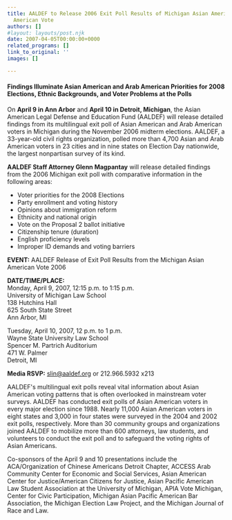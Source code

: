 ```yaml
---
title: AALDEF to Release 2006 Exit Poll Results of Michigan Asian American and Arab
  American Vote
authors: []
#layout: layouts/post.njk
date: 2007-04-05T00:00:00+0000
related_programs: []
link_to_original: ''
images: []

---
```

#### Findings Illuminate Asian American and Arab American Priorities for 2008 Elections, Ethnic Backgrounds, and Voter Problems at the Polls

On **April 9 in Ann Arbor** and **April 10 in Detroit, Michigan**, the Asian American Legal Defense and Education Fund (AALDEF) will release detailed findings from its multilingual exit poll of Asian American and Arab American voters in Michigan during the November 2006 midterm elections. AALDEF, a 33-year-old civil rights organization, polled more than 4,700 Asian and Arab American voters in 23 cities and in nine states on Election Day nationwide, the largest nonpartisan survey of its kind.

**AALDEF Staff Attorney Glenn Magpantay** will release detailed findings from the 2006 Michigan exit poll with comparative information in the following areas:

* Voter priorities for the 2008 Elections
* Party enrollment and voting history
* Opinions about immigration reform
* Ethnicity and national origin
* Vote on the Proposal 2 ballot initiative
* Citizenship tenure (duration)
* English proficiency levels
* Improper ID demands and voting barriers

**EVENT:** AALDEF Release of Exit Poll Results from the Michigan Asian American Vote 2006

**DATE/TIME/PLACE:**  
Monday, April 9, 2007, 12:15 p.m. to 1:15 p.m.  
University of Michigan Law School  
138 Hutchins Hall  
625 South State Street  
Ann Arbor, MI

Tuesday, April 10, 2007, 12 p.m. to 1 p.m.  
Wayne State University Law School  
Spencer M. Partrich Auditorium  
471 W. Palmer  
Detroit, MI

**Media RSVP:** [slin@aaldef.org](mailto:slin@aaldef.org) or 212.966.5932 x213

AALDEF's multilingual exit polls reveal vital information about Asian American voting patterns that is often overlooked in mainstream voter surveys. AALDEF has conducted exit polls of Asian American voters in every major election since 1988. Nearly 11,000 Asian American voters in eight states and 3,000 in four states were surveyed in the 2004 and 2002 exit polls, respectively. More than 30 community groups and organizations joined AALDEF to mobilize more than 600 attorneys, law students, and volunteers to conduct the exit poll and to safeguard the voting rights of Asian Americans.

Co-sponsors of the April 9 and 10 presentations include the ACA/Organization of Chinese Americans Detroit Chapter, ACCESS Arab Community Center for Economic and Social Services, Asian American Center for Justice/American Citizens for Justice, Asian Pacific American Law Student Association at the University of Michigan, APIA Vote Michigan, Center for Civic Participation, Michigan Asian Pacific American Bar Association, the Michigan Election Law Project, and the Michigan Journal of Race and Law.